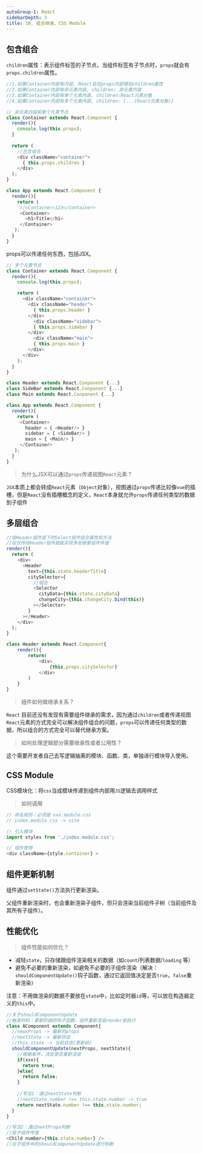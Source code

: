 ```yaml
---
autoGroup-1: React
sidebarDepth: 3
title: 10. 组合继承、CSS Module
---
```


## 包含组合

`children`属性：表示组件标签的子节点，当组件标签有子节点时，`props`就会有`props.children`属性。

```javascript
//1.如果Container内部有内容, React会在props内部增加children属性
//2.如果Container内部有非元素内容, children: 非元素内容
//3.如果Container内部有单个元素内容, children:React元素对象
//4.如果Container内部有多个元素内容, children: [...(React元素对象)]

// 非元素内容和单个元素节点
class Container extends React.Component {
  render(){
    console.log(this.props);
  }
  
  return (
    //包含组合
    <div className="container">
      { this.props.children }
    </div>
  );
}

class App extends React.Component {
  render(){
    return (
     //<Container>123</Container>
     <Container>
       <h1>Title</h1>
     </Container>
   );
  }
}
```

props可以传递任何东西，包括JSX。

```javascript
// 多个元素节点
class Container extends React.Component {
  render(){
    console.log(this.props);

    return (
      <div className="container">
        <div className="header">
          { this.props.header }
        </div>
          <div className="sidebar">
          { this.props.sidebar }
        </div>
          <div className="main">
          { this.props.main }
        </div>
      </div>
    );
  }
}

class Header extends React.Conponent {...}
class SideBar extends React.Conponent {...}
class Main extends React.Conponent {...}

class App extends React.Component {
  render(){
    return (
     <Container>
       header = { <Header/> }
       sidebar = { <SideBar/> }
       main = { <Main/> }
     </Container>
   );
  }
}
```

> 为什么JSX可以通过`props`传递视图`React`元素？

`JSX`本质上都会转成`React`元素（`Object`对象），视图通过`props`传递比较像`vue`的插槽，但是`React`没有插槽概念的定义，`React`本身就允许`props`传递任何类型的数据到子组件

## 多层组合

```javascript
//给Header组件底下的Select组件组合属性和方法
//仅仅传给Header组件就能实现多层嵌套组件传值
render(){
  return (
    <div>
      <Header
        text={this.state.headerTitle}
        citySelector={
          //组合
          <Selector
            cityData={this.state.cityData}
            changeCity={this.changeCity.bind(this)}
          ></Selector>
        }
      ></Header>
    </div>
  );
}

class Header extends React.Component{
    render(){
        return(
            <div>
                {this.props.citySelector}
            </div>
        )
    }
}
```

> 组件如何做继承关系？

`React` 目前还没有发现有需要组件继承的需求，因为通过`children`或者传递视图`React`元素的方式完全可以解决组件组合的问题，`props`可以传递任何类型的数据，所以组合的方式完全可以替代继承方案。

> 如何处理逻辑部分需要继承性或者公用性？

这个需要开发者自己去写逻辑抽离的模块、函数、类，单独进行模块导入使用。

## CSS Module

CSS模块化：将`css`当成模块传递到组件内部用`JS`逻辑去调用样式

> 如何调用

```javascript
// 命名规则：必须是 xxx.module.css
// index.module.css -> vite 

// 引入模块
import styles from './index.module.css';

// 组件使用
<div className={style.container} >
```

## 组件更新机制
组件通过`setState()`方法执行更新渲染。

父组件重新渲染时，也会重新渲染子组件，但只会渲染当前组件子树（当前组件及其所有子组件）。

## 性能优化

> 组件性能如何优化？

- 减轻`state`，只存储跟组件渲染相关的数据（如`count`/列表数据/`loading` 等）
- 避免不必要的重新渲染，如避免不必要的子组件渲染（解决：`shouldComponentUpdate()`钩子函数，通过它返回值决定是否`true`，`false`重新渲染）

注意：不用做渲染的数据不要放在`state`中，比如定时器`id`等，可以放在构造器定义的`this`中。

```javascript
//关于shouldComponentUpdate
//触发时机：更新阶段的钩子函数，组件重新渲染render前执行
class AComponent extends Component{
  //newxProps -> 最新的props
  //nextState -> 最新状态
  //this.state -> 当前状态(更新前)
  shouldComponentUpdate(nextProps, nextState){
    //根据条件，决定是否重新渲染
    if(xxx){
      return true;
    }else{
      return false;
    }
    
    //写法1：通过nextState判断
    //nextState.number !== this.state.number -> true
    return nextState.number !== this.state.number;
  }
}

//写法2：通过nextProps判断
//给子组件传值
<Child number={this.state.number} />
//在子组件中的shouldComponentUpdate进行判断
```

